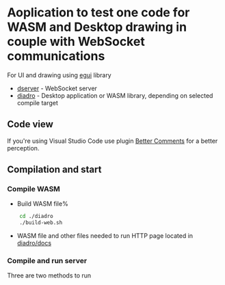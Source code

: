 # Aoplication to test one code for WASM and Desktop drawing in couple with WebSocket communications
For UI and drawing using [egui](https://github.com/emilk/egui) library

* [dserver](./dserver/) - WebSocket server
* [diadro](./diadro/) - Desktop application or WASM library, depending on selected compile target

## Code view
If you're using Visual Studio Code use plugin [Better Comments](https://marketplace.visualstudio.com/items?itemName=aaron-bond.better-comments) for a better perception.

## Compilation and start

### Compile WASM

* Build WASM file%
```bash
    cd ./diadro
    ./build-web.sh
```

* WASM file and other files needed to run HTTP page located in [diadro/docs](./diadro/docs/)

### Compile and run server
Three are two methods to run 

```bash


```